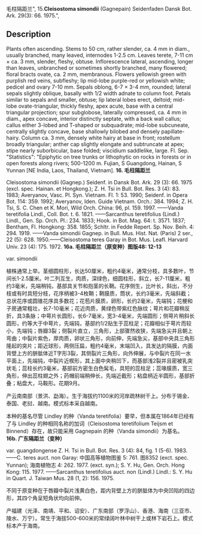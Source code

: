 毛柱隔距兰",
15.**Cleisostoma simondii** (Gagnepain) Seidenfaden Dansk Bot. Ark. 29(3): 66. 1975.",

## Description
Plants often ascending. Stems to 50 cm, rather slender, ca. 4 mm in diam., usually branched, many leaved, internodes 1-2.5 cm. Leaves terete, 7-11 cm × ca. 3 mm, slender, fleshy, obtuse. Inflorescence lateral, ascending, longer than leaves, unbranched or sometimes shortly branched, many flowered; floral bracts ovate, ca. 2 mm, membranous. Flowers yellowish green with purplish red veins, subfleshy; lip mid-lobe purple-red or yellowish white; pedicel and ovary 7-10 mm. Sepals oblong, 6-7 × 3-4 mm, rounded; lateral sepals slightly oblique, basally with 1/2 width adnate to column foot. Petals similar to sepals and smaller, obtuse; lip lateral lobes erect, deltoid; mid-lobe ovate-triangular, thickly fleshy, apex acute, base with a central triangular projection; spur subglobose, laterally compressed, ca. 4 mm in diam., apex concave, interior distinctly septate, with a back wall callus; callus either 3-lobed and T-shaped or subquadrate; mid-lobe subcuneate, centrally slightly concave, base shallowly bilobed and densely papillate-hairy. Column ca. 3 mm, densely white hairy at base in front; rostellum broadly triangular; anther cap slightly elongate and subtruncate at apex; stipe nearly suborbicular, base folded; viscidium saddlelike, large. Fl. Sep.
  "Statistics": "Epiphytic on tree trunks or lithophytic on rocks in forests or in open forests along rivers; 500-1200 m. Fujian, S Guangdong, Hainan, S Yunnan [NE India, Laos, Thailand, Vietnam].
**16. 毛柱隔距兰**

Cleisostoma simondii (Gagnep.) Seidenf. in Dansk Bot. Ark. 29 (3): 66. 1975 (excl. spec. Hainan. et Hongkong.); Z. H. Tsi in Bull. Bot. Res. 3 (4): 83. 1983; Averyanov, Vasc. Pl. Syn. Vietnam. Fl. 1: 53. 1990; Seidenf. in Opera Bot. 114: 359. 1992; Averyanov, Iden. Guide Vietnam. Orch.: 384. 1994; Z. H. Tsi, S. C. Chen et K. Mori, Wild Orch. China: 96, pl. 159. 1997. ——Vanda teretifolia Lindl., Coll. Bot. t. 6. 1821. ——Sarcanthus teretifolius (Lindl.) Lindl., Gen. Sp. Orch. Pl.: 234. 1833; Hook. in Bot. Mag. 64: t. 3571. 1837; Bentham, Fl. Hongkong: 358. 1855; Schltr. in Fedde Repert. Sp. Nov. Beih. 4: 294. 1919. ——Vanda simondii Gagnep. in Bull. Mus. Hist. Nat. (Paris) 2 ser., 22 (5): 628. 1950.——Cleisostoma teres Garay in Bot. Mus. Leafl. Harvard Univ. 23 (4): 175. 1972.
**16a. 毛柱隔距兰（原变种）图版48: 12-13**

var. simondii

植株通常上举。茎细圆柱形，长达50厘米，粗约4毫米，通常分枝，具多数叶，节间长1-2.5厘米。叶二列互生，肉质，深绿色，细圆柱形，斜立，长7-11厘米，粗约3毫米，先端稍钝，基部具关节和抱茎的长鞘。花序侧生，比叶长，斜出，不分枝或有时具短分枝，花序柄被3-4枚鞘；鞘膜质，筒状，长约3毫米，先端斜截；总状花序或圆锥花序具多数花；花苞片膜质，卵形，长约2毫米，先端钝；花梗和子房通常粗壮，长7-10毫米；花近肉质，黄绿色带紫红色脉纹；萼片和花瓣稍反折，具3条脉；中萼片长圆形，长6-7毫米，宽3-4毫米，先端圆形；侧萼片稍斜长圆形，约等大于中萼片，先端钝，基部约1/2贴生于蕊柱足；花瓣相似于萼片而较小，先端钝；唇瓣3裂；侧裂片直立，三角形，上部骤然收狭，先端急尖并且朝上弯曲；中裂片紫色，厚肉质，卵状三角形，向前伸，先端急尖，基部中央具三角形隆起的突片；距近球形，两侧压扁，粗约4毫米，末端凹入，具发达的隔膜，内面背壁上方的胼胝体近T字形3裂，其侧裂片三角形，向外伸展，与中裂片在同一水平面上，先端钝，中裂片近楔形，其上面中央稍凹下，而基部浅2裂并且密被乳突状毛；蕊柱长约3毫米，基部前方密生白色髯毛，具短的蕊柱足；蕊喙膜质，宽三角形，伸出蕊柱翅之外；药帽前端稍伸长，先端近截形；粘盘柄近半圆形，基部折叠；粘盘大，马鞍形。花期9月。

产云南南部（景洪、勐海）。生于海拔约1100米的河岸疏林树干上。分布于锡金、泰国、老挝、越南。模式标本采自越南。

本种的基名尽管 Lindley 的种（Vanda teretifolia）要早，但本属在1864年已经有了与 Lindley 的种相同名称的加词（Cleisostoma teretifolium Teijsm et Binnend）存在，故只能采用 Gagnepain 的种（Vanda simondii）为基名。
**16b. 广东隔距兰（变种）**

var. guangdongense Z. H. Tsi in Bull. Bot. Res. 3 (4): 84, fig. 1 (5-6). 1983. ——C. teres auct. non Garay: 中国高等植物图鉴 5: 761. 图8352 (exct. spec. Yunnan); 海南植物志 4: 262. 1977. (exct. syn.); S. Y. Hu, Gen. Orch. Hong Kong: 115. 1977. ——Sarcanthus teretifolius auct. non (Lindl.) Lindl.: S. Y. Hu in Quart. J. Taiwan Mus. 28 (1, 2): 156. 1975.

不同于原变种在于唇瓣中裂片浅黄白色，距内背壁上方的胼胝体为中央凹陷的四边形，其四个角呈短角状均向前伸。

产福建（光泽、南靖、平和、诏安）、广东南部（罗浮山）、香港、海南（三亚市、陵水、万宁）。常生于海拔500-600米的常绿阔叶林中树干上或林下岩石上。模式标本产于海南。
